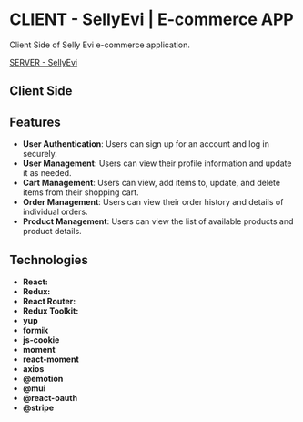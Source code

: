 # CLIENT - SellyEvi | E-commerce APP
Client Side of Selly Evi e-commerce application.

[SERVER - SellyEvi](../sellyEvi_SERVER/README.md)

## Client Side
## Features
- **User Authentication**: Users can sign up for an account and log in securely.
- **User Management**: Users can view their profile information and update it as needed.
- **Cart Management**: Users can view, add items to, update, and delete items from their shopping cart.
- **Order Management**: Users can view their order history and details of individual orders.
- **Product Management**: Users can view the list of available products and product details.

## Technologies
- **React:** 
- **Redux:** 
- **React Router:** 
- **Redux Toolkit:** 
- **yup**
- **formik**
- **js-cookie**
- **moment**
- **react-moment**
- **axios**
- **@emotion**
- **@mui**
- **@react-oauth**
- **@stripe**